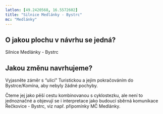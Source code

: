 ```yaml
---
latlon: [49.2420568, 16.5572602]
title: "Silnice Medlánky - Bystrc"
mc: "Medlánky"
---
```


## O jakou plochu v návrhu se jedná?

Silnice Medlánky - Bystrc

## Jakou změnu navrhujeme?

Vyjasněte záměr s “ulicí” Turistickou a jejím pokračováním do Bystrce/Komína, aby nebyly žádné pochyby.

Čteme jej jako pěší cestu kombinovanou s cyklostezku, ale není to jednoznačné a objevují se i interpretace jako budoucí sběrná komunikace Řečkovice - Bystrc, viz např. připomínky MČ Medlánky.
